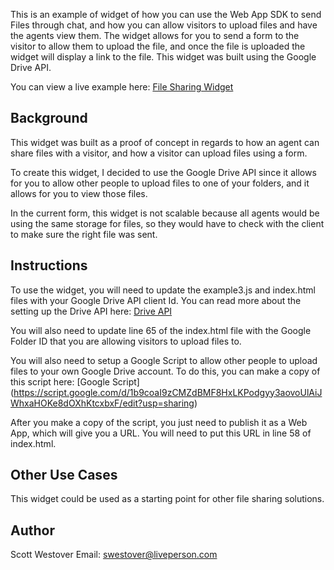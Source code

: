 This is an example of widget of how you can use the Web App SDK to send Files through chat, and how you can allow visitors to upload files and have the agents view them. The widget allows for you to send a form to the visitor to allow them to upload the file, and once the file is uploaded the widget will display a link to the file. This widget was built using the Google Drive API.

You can view a live example here: [File Sharing Widget](https://scottwestover.herokuapp.com/liveengageWidgets/fileSharingWidget/)

## Background
This widget was built as a proof of concept in regards to how an agent can share files with a visitor, and how a visitor can upload files using a form.

To create this widget, I decided to use the Google Drive API since it allows for you to allow other people to upload files to one of your folders, and it allows for you to view those files.

In the current form, this widget is not scalable because all agents would be using the same storage for files, so they would have to check with the client to make sure the right file was sent.

## Instructions
To use the widget, you will need to update the example3.js and index.html files with your Google Drive API client Id. You can read more about the setting up the Drive API here: [Drive API](https://developers.google.com/drive/v2/web/quickstart/js)

You will also need to update line 65 of the index.html file with the Google Folder ID that you are allowing visitors to upload files to. 

You will also need to setup a Google Script to allow other people to upload files to your own Google Drive account. To do this, you can make a copy of this script here: [Google Script] (https://script.google.com/d/1b9coaI9zCMZdBMF8HxLKPodgyy3aovoUlAiJWhxaHOKe8dOXhKtcxbxF/edit?usp=sharing) 

After you make a copy of the script, you just need to publish it as a Web App, which will give you a URL. You will need to put this URL in line 58 of index.html.

## Other Use Cases
This widget could be used as a starting point for other file sharing solutions.  

## Author
Scott Westover 
Email: swestover@liveperson.com